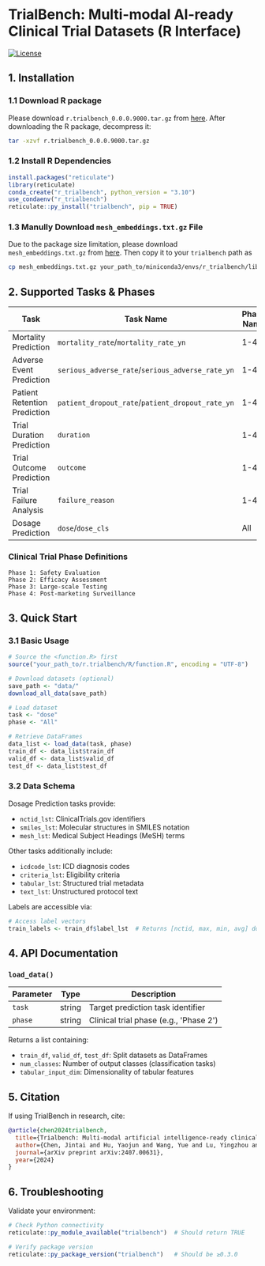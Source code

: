 # TrialBench: Multi-modal AI-ready Clinical Trial Datasets (R Interface)

[![License](https://img.shields.io/badge/License-MIT-yellow.svg)](https://opensource.org/licenses/MIT)

## 1. Installation 

### 1.1 Download R package

Please download `r.trialbench_0.0.0.9000.tar.gz` from [here](https://github.com/ML2Health/ML2ClinicalTrials/raw/refs/heads/main/Trialbench/packages/r.trialbench_0.0.0.9000.tar.gz). After downloading the R package, decompress it:

```bash
tar -xzvf r.trialbench_0.0.0.9000.tar.gz
```

### 1.2 Install R Dependencies

```r
install.packages("reticulate") 
library(reticulate)
conda_create("r_trialbench", python_version = "3.10")
use_condaenv("r_trialbench")
reticulate::py_install("trialbench", pip = TRUE)
```

### 1.3 Manully Download  `mesh_embeddings.txt.gz` File

Due to the package size limitation, please download `mesh_embeddings.txt.gz` from [here](https://github.com/ML2Health/ML2ClinicalTrials/raw/refs/heads/main/Trialbench/data/mesh-embeddings/mesh_embeddings.txt.gz). Then copy it to your `trialbench` path as

```bash
cp mesh_embeddings.txt.gz your_path_to/miniconda3/envs/r_trialbench/lib/python3.10/site-packages/trialbench/data/mesh-embeddings/
```

## 2. Supported Tasks & Phases

| Task                         | Task Name                                            | Phase Name |
| ---------------------------- | ---------------------------------------------------- | ---------- |
| Mortality Prediction         | `mortality_rate`/`mortality_rate_yn`             | 1-4        |
| Adverse Event Prediction     | `serious_adverse_rate`/`serious_adverse_rate_yn` | 1-4        |
| Patient Retention Prediction | `patient_dropout_rate`/`patient_dropout_rate_yn` | 1-4        |
| Trial Duration Prediction    | `duration`                                         | 1-4        |
| Trial Outcome Prediction     | `outcome`                                          | 1-4        |
| Trial Failure Analysis       | `failure_reason`                                   | 1-4        |
| Dosage Prediction            | `dose`/`dose_cls`                                | All        |

### Clinical Trial Phase Definitions

```
Phase 1: Safety Evaluation
Phase 2: Efficacy Assessment
Phase 3: Large-scale Testing
Phase 4: Post-marketing Surveillance
```

## 3. Quick Start

### 3.1 Basic Usage

```r
# Source the <function.R> first
source("your_path_to/r.trialbench/R/function.R", encoding = "UTF-8")

# Download datasets (optional)
save_path <- "data/"
download_all_data(save_path)

# Load dataset
task <- "dose"
phase <- "All"

# Retrieve DataFrames
data_list <- load_data(task, phase)
train_df <- data_list$train_df
valid_df <- data_list$valid_df
test_df <- data_list$test_df
```

### 3.2 Data Schema

Dosage Prediction tasks provide:

- `nctid_lst`: ClinicalTrials.gov identifiers
- `smiles_lst`: Molecular structures in SMILES notation
- `mesh_lst`: Medical Subject Headings (MeSH) terms

Other tasks additionally include:

- `icdcode_lst`: ICD diagnosis codes
- `criteria_lst`: Eligibility criteria
- `tabular_lst`: Structured trial metadata
- `text_lst`: Unstructured protocol text

Labels are accessible via:

```r
# Access label vectors
train_labels <- train_df$label_lst  # Returns [nctid, max, min, avg] dosage values, e.g. []
```

## 4. API Documentation

### `load_data()`

| Parameter | Type   | Description                            |
| --------- | ------ | -------------------------------------- |
| `task`  | string | Target prediction task identifier      |
| `phase` | string | Clinical trial phase (e.g., 'Phase 2') |

Returns a list containing:

- `train_df`, `valid_df`, `test_df`: Split datasets as DataFrames
- `num_classes`: Number of output classes (classification tasks)
- `tabular_input_dim`: Dimensionality of tabular features

## 5. Citation

If using TrialBench in research, cite:

```bibtex
@article{chen2024trialbench,
  title={Trialbench: Multi-modal artificial intelligence-ready clinical trial datasets},
  author={Chen, Jintai and Hu, Yaojun and Wang, Yue and Lu, Yingzhou and Cao, Xu and Lin, Miao and Xu, Hongxia and Wu, Jian and Xiao, Cao and Sun, Jimeng and others},
  journal={arXiv preprint arXiv:2407.00631},
  year={2024}
}
```

## 6. Troubleshooting

Validate your environment:

```r
# Check Python connectivity
reticulate::py_module_available("trialbench")  # Should return TRUE

# Verify package version
reticulate::py_package_version("trialbench")   # Should be ≥0.3.0
```
